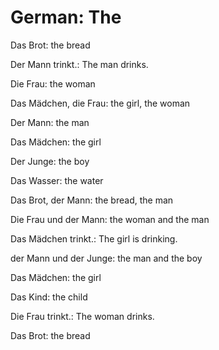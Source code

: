 # German: The

Das Brot: the bread

Der Mann trinkt.: The man drinks.

Die Frau: the woman

Das Mädchen, die Frau: the girl, the woman

Der Mann: the man

Das Mädchen: the girl

Der Junge: the boy

Das Wasser: the water

Das Brot, der Mann: the bread, the man

Die Frau und der Mann: the woman and the man

Das Mädchen trinkt.: The girl is drinking.

der Mann und der Junge: the man and the boy

Das Mädchen: the girl

Das Kind: the child

Die Frau trinkt.: The woman drinks.

Das Brot: the bread
